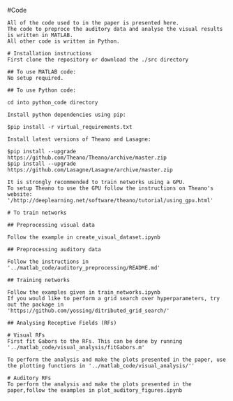 #Code

	All of the code used to in the paper is presented here. 
	The code to preproce the auditory data and analyse the visual results is written in MATLAB. 
	All other code is written in Python. 

	# Installation instructions
	First clone the repository or download the ./src directory

	## To use MATLAB code:
	No setup required. 

	## To use Python code:

	cd into python_code directory

	Install python dependencies using pip:

	$pip install -r virtual_requirements.txt

	Install latest versions of Theano and Lasagne:

	$pip install --upgrade https://github.com/Theano/Theano/archive/master.zip
	$pip install --upgrade https://github.com/Lasagne/Lasagne/archive/master.zip

	It is strongly recommended to train networks using a GPU.
	To setup Theano to use the GPU follow the instructions on Theano's website: '/http://deeplearning.net/software/theano/tutorial/using_gpu.html'

	# To train networks

	## Preprocessing visual data

	Follow the example in create_visual_dataset.ipynb

	## Preprocessing auditory data

	Follow the instructions in '../matlab_code/auditory_preprocessing/README.md'

	## Training networks

	Follow the examples given in train_networks.ipynb
	If you would like to perform a grid search over hyperparameters, try out the package in 'https://github.com/yossing/ditributed_grid_search/'

	## Analysing Receptive Fields (RFs)

	# Visual RFs
	First fit Gabors to the RFs. This can be done by running '../matlab_code/visual_analysis/fitGabors.m'

	To perform the analysis and make the plots presented in the paper, use the plotting functions in '../matlab_code/visual_analysis/''

	# Auditory RFs
	To perform the analysis and make the plots presented in the paper,follow the examples in plot_auditory_figures.ipynb
